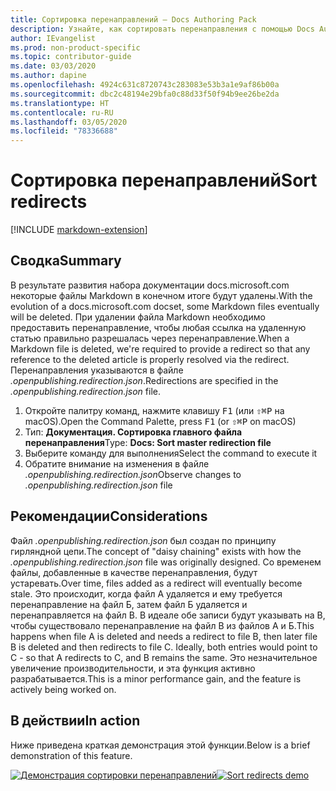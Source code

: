 ```yaml
---
title: Сортировка перенаправлений — Docs Authoring Pack
description: Узнайте, как сортировать перенаправления с помощью Docs Authoring Pack — расширения Visual Studio Code.
author: IEvangelist
ms.prod: non-product-specific
ms.topic: contributor-guide
ms.date: 03/03/2020
ms.author: dapine
ms.openlocfilehash: 4924c631c8720743c283083e53b3a1e9af86b00a
ms.sourcegitcommit: dbc2c48194e29bfa0c88d33f50f94b9ee26be2da
ms.translationtype: HT
ms.contentlocale: ru-RU
ms.lasthandoff: 03/05/2020
ms.locfileid: "78336688"
---
```

# <a name="sort-redirects"></a><span data-ttu-id="8a5d3-103">Сортировка перенаправлений</span><span class="sxs-lookup"><span data-stu-id="8a5d3-103">Sort redirects</span></span>

[!INCLUDE [markdown-extension](includes/markdown-extension.md)]

## <a name="summary"></a><span data-ttu-id="8a5d3-104">Сводка</span><span class="sxs-lookup"><span data-stu-id="8a5d3-104">Summary</span></span>

<span data-ttu-id="8a5d3-105">В результате развития набора документации docs.microsoft.com некоторые файлы Markdown в конечном итоге будут удалены.</span><span class="sxs-lookup"><span data-stu-id="8a5d3-105">With the evolution of a docs.microsoft.com docset, some Markdown files eventually will be deleted.</span></span> <span data-ttu-id="8a5d3-106">При удалении файла Markdown необходимо предоставить перенаправление, чтобы любая ссылка на удаленную статью правильно разрешалась через перенаправление.</span><span class="sxs-lookup"><span data-stu-id="8a5d3-106">When a Markdown file is deleted, we're required to provide a redirect so that any reference to the deleted article is properly resolved via the redirect.</span></span> <span data-ttu-id="8a5d3-107">Перенаправления указываются в файле *.openpublishing.redirection.json*.</span><span class="sxs-lookup"><span data-stu-id="8a5d3-107">Redirections are specified in the *.openpublishing.redirection.json* file.</span></span>

1. <span data-ttu-id="8a5d3-108">Откройте палитру команд, нажмите клавишу <kbd>F1</kbd> (или <kbd>⇧⌘P</kbd> на macOS).</span><span class="sxs-lookup"><span data-stu-id="8a5d3-108">Open the Command Palette, press <kbd>F1</kbd> (or <kbd>⇧⌘P</kbd> on macOS)</span></span>
1. <span data-ttu-id="8a5d3-109">Тип: **Документация. Сортировка главного файла перенаправления**</span><span class="sxs-lookup"><span data-stu-id="8a5d3-109">Type: **Docs: Sort master redirection file**</span></span>
1. <span data-ttu-id="8a5d3-110">Выберите команду для выполнения</span><span class="sxs-lookup"><span data-stu-id="8a5d3-110">Select the command to execute it</span></span>
1. <span data-ttu-id="8a5d3-111">Обратите внимание на изменения в файле *.openpublishing.redirection.json*</span><span class="sxs-lookup"><span data-stu-id="8a5d3-111">Observe changes to *.openpublishing.redirection.json* file</span></span>

## <a name="considerations"></a><span data-ttu-id="8a5d3-112">Рекомендации</span><span class="sxs-lookup"><span data-stu-id="8a5d3-112">Considerations</span></span>

<span data-ttu-id="8a5d3-113">Файл *.openpublishing.redirection.json* был создан по принципу гирляндной цепи.</span><span class="sxs-lookup"><span data-stu-id="8a5d3-113">The concept of "daisy chaining" exists with how the *.openpublishing.redirection.json* file was originally designed.</span></span> <span data-ttu-id="8a5d3-114">Со временем файлы, добавленные в качестве перенаправления, будут устаревать.</span><span class="sxs-lookup"><span data-stu-id="8a5d3-114">Over time, files added as a redirect will eventually become stale.</span></span> <span data-ttu-id="8a5d3-115">Это происходит, когда файл A удаляется и ему требуется перенаправление на файл Б, затем файл Б удаляется и перенаправляется на файл В. В идеале обе записи будут указывать на В, чтобы существовало перенаправление на файл В из файлов А и Б.</span><span class="sxs-lookup"><span data-stu-id="8a5d3-115">This happens when file A is deleted and needs a redirect to file B, then later file B is deleted and then redirects to file C. Ideally, both entries would point to C - so that A redirects to C, and B remains the same.</span></span> <span data-ttu-id="8a5d3-116">Это незначительное увеличение производительности, и эта функция активно разрабатывается.</span><span class="sxs-lookup"><span data-stu-id="8a5d3-116">This is a minor performance gain, and the feature is actively being worked on.</span></span>

## <a name="in-action"></a><span data-ttu-id="8a5d3-117">В действии</span><span class="sxs-lookup"><span data-stu-id="8a5d3-117">In action</span></span>

<span data-ttu-id="8a5d3-118">Ниже приведена краткая демонстрация этой функции.</span><span class="sxs-lookup"><span data-stu-id="8a5d3-118">Below is a brief demonstration of this feature.</span></span>

<span data-ttu-id="8a5d3-119">[![Демонстрация сортировки перенаправлений](media/sort-redirect.gif)](media/sort-redirect.gif#lightbox)</span><span class="sxs-lookup"><span data-stu-id="8a5d3-119">[![Sort redirects demo](media/sort-redirect.gif)](media/sort-redirect.gif#lightbox)</span></span>
